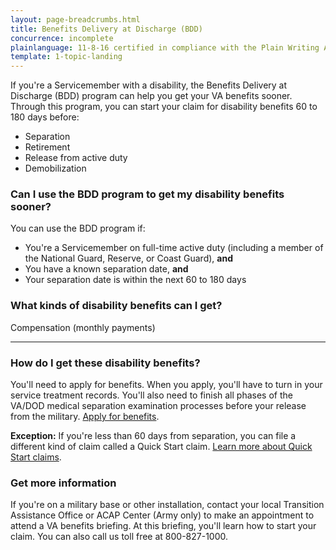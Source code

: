 ```yaml
---
layout: page-breadcrumbs.html
title: Benefits Delivery at Discharge (BDD)
concurrence: incomplete
plainlanguage: 11-8-16 certified in compliance with the Plain Writing Act
template: 1-topic-landing
---
```


If you're a Servicemember with a disability, the Benefits Delivery at Discharge (BDD) program can help you get your VA benefits sooner. Through this program, you can start your claim for disability benefits 60 to 180 days before:
- Separation 
- Retirement
- Release from active duty
- Demobilization


<div class="feature" markdown="1">

### Can I use the BDD program to get my disability benefits sooner?

You can use the BDD program if:

-	You're a Servicemember on full-time active duty (including a member of the National Guard, Reserve, or Coast Guard), **and**
- You have a known separation date, **and**
-	Your separation date is within the next 60 to 180 days

</div>

### What kinds of disability benefits can I get?

Compensation (monthly payments)

-----

### How do I get these disability benefits? 

You'll need to apply for benefits. When you apply, you'll have to turn in your service treatment records. You'll also need to finish all phases of the VA/DOD medical separation examination processes before your release from the military. [Apply for benefits](https://www.vets.gov/disability-benefits/apply-for-benefits/).

**Exception:** If you're less than 60 days from separation, you can file a different kind of claim called a Quick Start claim. [Learn more about Quick Start claims](/disability-benefits/claims-process/claim-types/predischarge-claim/quick-start/index.html).

### Get more information
If you're on a military base or other installation, contact your local Transition Assistance Office or ACAP Center (Army only) to make an appointment to attend a VA benefits briefing. At this briefing, you'll learn how to start your claim. You can also call us toll free at 
<span class="tel">800-827-1000</span>.
